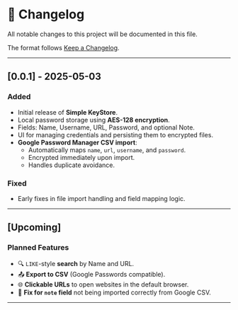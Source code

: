 # 📘 Changelog

All notable changes to this project will be documented in this file.

The format follows [Keep a Changelog](https://keepachangelog.com/en/1.0.0/).

---

## [0.0.1] - 2025-05-03

### Added
- Initial release of **Simple KeyStore**.
- Local password storage using **AES-128 encryption**.
- Fields: Name, Username, URL, Password, and optional Note.
- UI for managing credentials and persisting them to encrypted files.
- **Google Password Manager CSV import**:
  - Automatically maps `name`, `url`, `username`, and `password`.
  - Encrypted immediately upon import.
  - Handles duplicate avoidance.

### Fixed
- Early fixes in file import handling and field mapping logic.

---

## [Upcoming]

### Planned Features
- 🔍 `LIKE`-style **search** by Name and URL.
- 📤 **Export to CSV** (Google Passwords compatible).
- 🌐 **Clickable URLs** to open websites in the default browser.
- 🐞 **Fix for `note` field** not being imported correctly from Google CSV.

---
